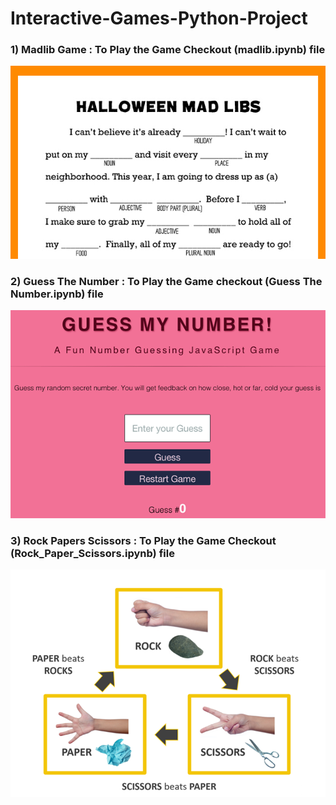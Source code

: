 # Interactive-Games-Python-Project

### 1) Madlib Game : To Play the Game Checkout (madlib.ipynb) file

![picture alt](Images/printable-halloween-game-kids_horizontal.jpg "printable-halloween-game-kids_horizontal")

### 2) Guess The Number : To Play the Game checkout (Guess The Number.ipynb) file

![picture alt](Images/guess-my-number.gif "guess-my-number")

### 3) Rock Papers Scissors : To Play the Game Checkout (Rock_Paper_Scissors.ipynb) file

![picture alt](Images/Rock%20Paper%20Scissors.png "Rock Paper Scissors")
